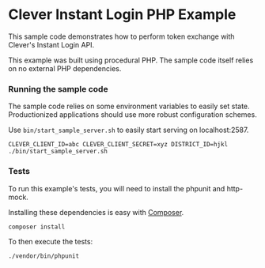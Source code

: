 Clever Instant Login PHP Example
==========================

This sample code demonstrates how to perform token exchange with Clever's Instant Login API.

This example was built using procedural PHP. The sample code itself relies on no external PHP dependencies.

### Running the sample code
The sample code relies on some environment variables to easily set state. Productionized applications should use more robust configuration schemes.

Use `bin/start_sample_server.sh` to easily start serving on localhost:2587.

`CLEVER_CLIENT_ID=abc CLEVER_CLIENT_SECRET=xyz DISTRICT_ID=hjkl ./bin/start_sample_server.sh`

### Tests
To run this example's tests, you will need to install the phpunit and http-mock.

Installing these dependencies is easy with [Composer](https://getcomposer.org/).

`composer install`

To then execute the tests:

`./vendor/bin/phpunit`
